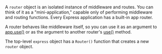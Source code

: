 A `router` object is an isolated instance of middleware and routes. You can think of it
as a "mini-application," capable only of performing middleware and routing
functions. Every Express application has a built-in app router.

A router behaves like middleware itself, so you can use it as an argument to
[app.use()](#app.use) or as the argument to another router's  [use()](#router.use) method.

The top-level `express` object has a `Router()` function that creates a new `router` object.
